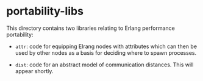 # portability-libs

This directory contains two libraries relating to Erlang performance
portability:

* `attr`: code for equipping Elrang nodes with attributes which can then be used by 
other nodes as a basis for deciding where to spawn processes.

* `dist`: code for an abstract model of communication distances.  This will appear shortly.
